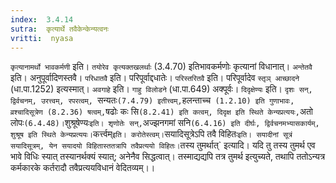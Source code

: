 ```yaml
---
index:  3.4.14
sutra:  कृत्यार्थे तवैकेन्केन्यत्वनः
vritti:  nyasa
---
```


`कृत्यानामर्थो भावकर्मणी` इति। `तयोरेव कृत्यक्तखलर्थाः` (3.4.70) इतिभावकर्मणोः कृत्यानां विधानात्। `अन्तेतवै` इति। अनुपूर्वादिणस्तवै। `परिधातवै` इति। परिपूर्वाद्दधातेः। `परिस्तरितवै` इति। परिपूर्वादेव `स्तृञ् आच्छादने` (धा.पा.1252) इत्यस्मात्। `अवगाहे` इति। `गाहु विलोडने` (धा.पा.649) अक्पूर्वः। `दिदृक्षेण्यः` इति। `दृशः सन्, द्विर्वचनम्, उरत्त्वम्, रपरत्वम्, `सन्यतः` (7.4.79) इतीत्त्वम्, `हलन्ताच्च` (1.2.10) इति गुणाभावः, व्रश्चादिसूत्रेण (8.2.36) षत्वम्,`षढोः कः सि` (8.2.41) इति कत्वम्, दिदृक्ष इति स्थिते केन्यप्रत्ययः, `अतो लोपः` (6.4.48)। `शुश्रूषेण्यः` इति। शृणोतेः सन्, `अज्झनगमां सनि` (6.4.16) इति दीर्घः, द्विर्वचनमभ्यासकार्यम्, शुश्रूष इति स्थिते केन्यप्रत्ययः। `कर्त्त्वम्` इति। करोतेस्त्वम्। `सयादिसूत्रेऽपि तवै विहितः` इति। सयादीनां सूत्रं सयादिसूत्रम्, येन सयादयो विहितास्ततत्रापि तवैप्रत्ययो विहितः। `तस्य तुमर्थात्` इत्यादि। यदि तु तस्य तुमर्थ एव भावे विधिः स्यात् तस्यानर्थक्यं स्यात्; अनेनैव सिद्धत्वात्। तस्माद्यद्यपि तत्र तुमर्थ इत्युच्यते, तथापि ततोऽन्यत्र कर्मकारके कर्तरादौ तवैप्रत्ययविधानं वेदितव्यम्।।

